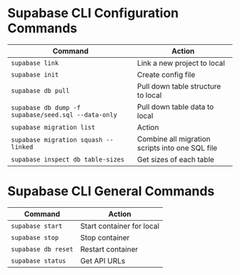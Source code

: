 # Supabase CLI Configuration Commands

| Command                                             | Action                                          |
| --------------------------------------------------- | ----------------------------------------------- |
| `supabase link`                                     | Link a new project to local                     |
| `supabase init`                                     | Create config file                              |
| `supabase db pull`                                  | Pull down table structure to local              |
| `supabase db dump -f supabase/seed.sql --data-only` | Pull down table data to local                   |
| `supabase migration list`                           | Action                                          |
| `supabase migration squash --linked`                | Combine all migration scripts into one SQL file |
| `supabase inspect db table-sizes`                   | Get sizes of each table                         |

# Supabase CLI General Commands

| Command                                             | Action                                          |
| --------------------------------------------------- | ----------------------------------------------- |
| `supabase start`                                    | Start container for local                       |
| `supabase stop`                                     | Stop container                                  |
| `supabase db reset`                                 | Restart container                               |
| `supabase status`                                   | Get API URLs                                    |
